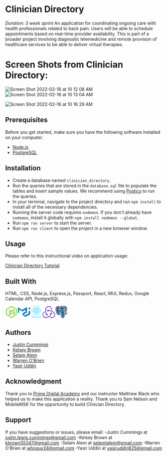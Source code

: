 # Clinician Directory
*Duration: 3 week sprint*
An application for coordinating ongoing care with health professionals related to back pain. Users will be able to schedule appointments based on real-time provider availability. This is part of a broader project involving diagnostic telemedicine and remote provision of healthcare services to be able to deliver virtual therapies. 

# Screen Shots from Clinician Directory:
<img width="193" alt="Screen Shot 2022-02-16 at 10 12 08 AM" src="https://user-images.githubusercontent.com/88270371/154307603-355b330c-cde1-4d60-92ef-20a9936412ea.png"> <img width="184" alt="Screen Shot 2022-02-16 at 10 13 04 AM" src="https://user-images.githubusercontent.com/88270371/154307782-d4dfa020-f0bd-4e01-93a9-debb27f366eb.png">





<img width="588" alt="Screen Shot 2022-02-16 at 10 16 29 AM" src="https://user-images.githubusercontent.com/88270371/154308427-29bd42ea-9ab4-4895-b13e-bd157b30ff88.png">

## Prerequisites
Before you get started, make sure you have the following software installed on your computer:
- [Node.js](https://nodejs.org/en/)
- [PostgreSQL](https://www.postgresql.org/download/)

## Installation

- Create a database named `clinician_directory`.
- Run the queries that are stored in the `database.sql` file to populate the tables and insert sample values. We recommend using [Postico](https://eggerapps.at/postico/) to run the queries.
- In your terminal, navigate to the project directory and run `npm install` to install all of the necessary dependencies.
- Running the server code requires `nodemon`. If you don't already have `nodemon`, install it globally with `npm install nodemon --global`. 
- Run `npm run server` to start the server.
- Run `npm run client` to open the project in a new browser window.

## Usage

Please refer to this instructional video on application usage:

[Clinician Directory Tutorial](https://youtu.be/Ogwb7gOS3kA)

## Built With

HTML, CSS, Node.js, Express.js, Passport, React, MUI, Redux, Google Calendar API, PostgreSQL

<a href="https://nodejs.org/en/"><img src="https://raw.githubusercontent.com/devicons/devicon/master/icons/nodejs/nodejs-original.svg" height="40px" width="40px" /></a><a href="https://material-ui.com/"><img src="https://raw.githubusercontent.com/devicons/devicon/master/icons/materialui/materialui-original.svg" height="40px" width="40px" /></a><a href="https://reactjs.org/"><img src="https://raw.githubusercontent.com/devicons/devicon/master/icons/react/react-original-wordmark.svg" height="40px" width="40px" /></a><a href="https://redux.js.org/"><img src="https://raw.githubusercontent.com/devicons/devicon/master/icons/redux/redux-original.svg" height="40px" width="40px" /></a><a href="https://www.postgresql.org/"><img src="https://raw.githubusercontent.com/devicons/devicon/master/icons/postgresql/postgresql-original.svg" height="40px" width="40px" /></a>

## Authors
- [Justin Cummings](https://github.com/justincummings)
- [Kelsey Brown](https://github.com/kbrown55347)
- [Selam Alem](https://github.com/SelamAlem7)
- [Warren O'Brien](https://github.com/whoguy24)
- [Yasir Uddin](https://github.com/YasirUddin123)

## Acknowledgment
Thank you to [Prime Digital Academy](https://www.primeacademy.io/) and our instructor Matthew Black who helped us to make this application a reality. Thank you to Sam Nelson and MobileMSK for the opportunity to build Clinician Directory.

## Support
If you have suggestions or issues, please email:
-Justin Cummings at justin.lewis.cummings@gmail.com
-Kelsey Brown at kbrown55347@gmail.com
-Selam Alem at selamtalem@gmail.com
-Warren O'Brien at whoguy24@gmail.com
-Yasir Uddin at yasiruddin625@gmail.com
